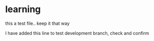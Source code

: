 # learning
this a test file.. keep it that way

I have added this line to test development branch, check and confirm
